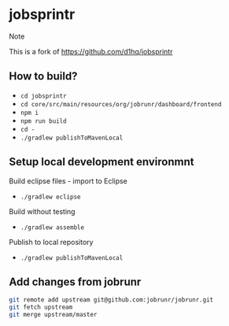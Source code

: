 # jobsprintr

> [!NOTE]
> This is a fork of https://github.com/d1hq/jobsprintr

## How to build?
* `cd jobsprintr`
* `cd core/src/main/resources/org/jobrunr/dashboard/frontend`
* `npm i`
* `npm run build`
* `cd -`
* `./gradlew publishToMavenLocal`

## Setup local development environmnt
Build eclipse files - import to Eclipse
* `./gradlew eclipse`

Build without testing
* `./gradlew assemble`

Publish to local repository
* `./gradlew publishToMavenLocal`

## Add changes from jobrunr
```bash
git remote add upstream git@github.com:jobrunr/jobrunr.git
git fetch upstream
git merge upstream/master
```